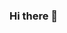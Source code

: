### Hi there 👋

<!--
**Utkucvl/Utkucvl** is a ✨ _special_ ✨ repository because its `README.md` (this file) appears on your GitHub profile.

Here are some ideas to get you started:

- 🔭 I’m currently working on simple shopping internet site
- 🌱 I’m currently learning Angular,Vue,React and Spring frameworks.
- 👯 Tech that I use : Javascript,Html5,CSS,Java,Angular,React,Vue,Spring
- 📫 How to reach me: utku.cuval0507@gmail.com
- 🔎 Linkedin account : Utku Çuval
-->
